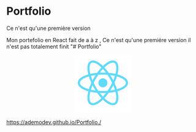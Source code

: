 # Portfolio
Ce n'est qu'une première version

Mon portefolio en React fait de a à z , Ce n'est qu'une premiére version il n'est pas totalement finit
"# Portfolio" 

<div align="center">
  <a href="https://facebook.github.io/react/"><img src="./src/utils/image/react.png" /></a>
</div>

https://ademodev.github.io/Portfolio./
